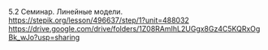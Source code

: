 
5.2 Семинар. Линейные модели.  
https://stepik.org/lesson/496637/step/1?unit=488032
https://drive.google.com/drive/folders/1Z08RAmIhL2UGgx8Gz4C5KQRxOgBk_wJo?usp=sharing
